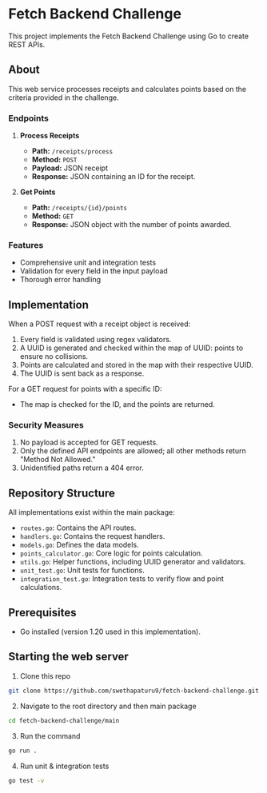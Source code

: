 # Fetch Backend Challenge

This project implements the Fetch Backend Challenge using Go to create REST APIs.

## About

This web service processes receipts and calculates points based on the criteria provided in the challenge.

### Endpoints

1. **Process Receipts**
   - **Path:** `/receipts/process`
   - **Method:** `POST`
   - **Payload:** JSON receipt
   - **Response:** JSON containing an ID for the receipt.

2. **Get Points**
   - **Path:** `/receipts/{id}/points`
   - **Method:** `GET`
   - **Response:** JSON object with the number of points awarded.

### Features

- Comprehensive unit and integration tests
- Validation for every field in the input payload
- Thorough error handling

## Implementation

When a POST request with a receipt object is received:
1. Every field is validated using regex validators.
2. A UUID is generated and checked within the map of UUID: points to ensure no collisions.
3. Points are calculated and stored in the map with their respective UUID.
4. The UUID is sent back as a response.

For a GET request for points with a specific ID:
- The map is checked for the ID, and the points are returned.

### Security Measures

1. No payload is accepted for GET requests.
2. Only the defined API endpoints are allowed; all other methods return "Method Not Allowed."
3. Unidentified paths return a 404 error.

## Repository Structure

All implementations exist within the main package:

- `routes.go`: Contains the API routes.
- `handlers.go`: Contains the request handlers.
- `models.go`: Defines the data models.
- `points_calculator.go`: Core logic for points calculation.
- `utils.go`: Helper functions, including UUID generator and validators.
- `unit_test.go`: Unit tests for functions.
- `integration_test.go`: Integration tests to verify flow and point calculations.

## Prerequisites

- Go installed (version 1.20 used in this implementation).

## Starting the web server

   1.  Clone this repo 
   ```sh
   git clone https://github.com/swethapaturu9/fetch-backend-challenge.git
   ```
   2. Navigate to the root directory and then main package
   ```sh
   cd fetch-backend-challenge/main
   ```
   3. Run the command
   ```sh
   go run . 
   ```
   4. Run unit & integration tests
  ```sh
  go test -v   
   ```
